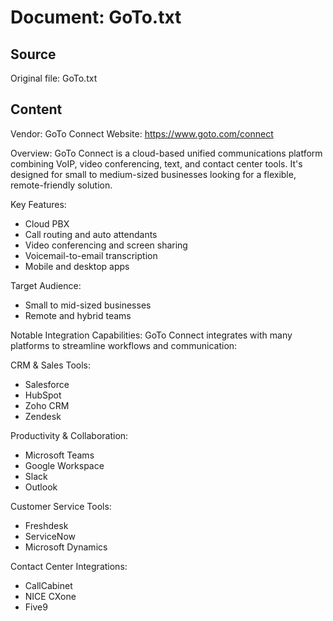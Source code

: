 # Document: GoTo.txt

## Source
Original file: GoTo.txt

## Content
Vendor: GoTo Connect
Website: https://www.goto.com/connect

Overview:
GoTo Connect is a cloud-based unified communications platform combining VoIP, video conferencing, text, and contact center tools. It's designed for small to medium-sized businesses looking for a flexible, remote-friendly solution.

Key Features:
- Cloud PBX
- Call routing and auto attendants
- Video conferencing and screen sharing
- Voicemail-to-email transcription
- Mobile and desktop apps

Target Audience:
- Small to mid-sized businesses
- Remote and hybrid teams

Notable Integration Capabilities:
GoTo Connect integrates with many platforms to streamline workflows and communication:

CRM & Sales Tools:
- Salesforce
- HubSpot
- Zoho CRM
- Zendesk

Productivity & Collaboration:
- Microsoft Teams
- Google Workspace
- Slack
- Outlook

Customer Service Tools:
- Freshdesk
- ServiceNow
- Microsoft Dynamics

Contact Center Integrations:
- CallCabinet
- NICE CXone
- Five9

